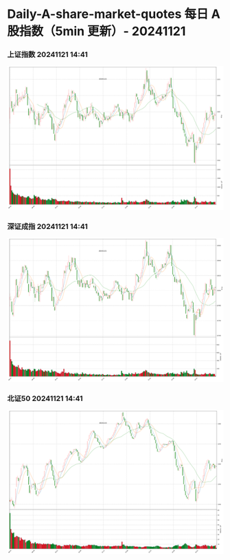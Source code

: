 
# Daily-A-share-market-quotes 每日 A 股指数（5min 更新）- 20241121

### 上证指数 20241121 14:41
![](./fig/2024/11/20241121-sh000001.png)

### 深证成指 20241121 14:41
![](./fig/2024/11/20241121-sz399001.png)

### 北证50 20241121 14:41
![](./fig/2024/11/20241121-bj899050.png)
